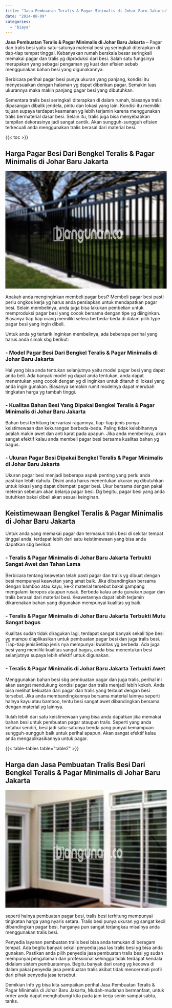 ```yaml
---
title: "Jasa Pembuatan Teralis & Pagar Minimalis di Johar Baru Jakarta"
date: "2024-08-09"
categories: 
  - "biaya"
---
```


**Jasa Pembuatan Teralis & Pagar Minimalis di Johar Baru Jakarta** – Pagar dan tralis besi yaitu satu-satunya material besi yg seringkali diterapkan di tiap-tiap tempat tinggal. Kebanyakan rumah berskala besar seringkali memakai pagar dan tralis yg diproduksi dari besi. Salah satu fungsinya merupakan yang sebagai pengaman yg kuat dan efisien sebab menggunakan bahan besi yang digunakannya.

Berbicara perihal pagar besi punya ukuran yang panjang, kondisi itu menyesuaikan dengan halaman yg dapat diberikan pagar. Semakin luas ukurannya maka makin panjang pagar besi yang dibutuhkan.

Sementara tralis besi seringkali diterapkan di dalam rumah, biasanya tralis dipasangan dibalik jendela, pintu dan lokasi yang lain. Kondisi itu memiliki tujuan supaya terdapat keamanan yg lebih terjamin karena menggunakan tralis bermaterial dasar besi. Selain itu, tralis juga bisa menyebabkan tampilan dekorasinya jadi sangat cantik. Akan sungguh-sungguh efisien terkecuali anda menggunakan tralis berasal dari material besi.

{{< toc >}}

## Harga Pagar Besi Dari Bengkel Teralis & Pagar Minimalis di Johar Baru Jakarta

![Jasa Pembuatan Teralis & Pagar Minimalis di Johar Baru Jakarta](/images/pagar-minimalis-murah-68.png)

Apakah anda menginginkan membeli pagar besi? Membeli pagar besi pasti perlu ongkos kerja yg harus anda persiapkan untuk mendapatkan pagar besi. Selain membelinya, anda juga bisa lakukan pembelian untuk memproduksi pagar besi yang cocok bersama dengan tipe yg diinginkan. Biasanya tiap tiap orang memiliki selera berbeda-beda di dalam pilih type pagar besi yang ingin dibeli.

Untuk anda yg tertarik inginkan membelinya, ada beberapa perihal yang harus anda simak sbg berikut:
### \- Model Pagar Besi Dari Bengkel Teralis & Pagar Minimalis di Johar Baru Jakarta

Hal yang bisa anda tentukan selanjutnya yaitu model pagar besi yang dapat anda beli. Ada banyak model yg dapat anda tentukan, anda dapat menentukan yang cocok dengan yg di inginkan untuk ditaruh di lokasi yang anda ingin gunakan. Biasanya semakin rumit modelnya dapat merubah tingkatan harga yg tambah tinggi.

### \- Kualitas Bahan Besi Yang Dipakai Bengkel Teralis & Pagar Minimalis di Johar Baru Jakarta

Bahan besi terhitung bervariasi ragamnya, tiap-tiap jenis punya keistimewaan dan kekurangan berbeda-beda. Paling tidak kelebihannya adalah makin awet dan anti karat pada apapun. Jika anda membelinya, akan sangat efektif kalau anda membeli pagar besi bersama kualitas bahan yg bagus.

### \- Ukuran Pagar Besi Dipakai Bengkel Teralis & Pagar Minimalis di Johar Baru Jakarta

Ukuran pagar besi menjadi beberapa aspek penting yang perlu anda pastikan lebih dahulu. Disini anda harus menentukan ukuran yg dibutuhkan untuk lokasi yang dapat ditempati pagar besi. Ukur bersama dengan pakai meteran sebelum akan belanja pagar besi. Dg begitu, pagar besi yang anda butuhkan bakal dibeli akan sesuai keinginan.

## Keistimewaan Bengkel Teralis & Pagar Minimalis di Johar Baru Jakarta

Untuk anda yang memakai pagar dan termasuk tralis besi di sekitar tempat tinggal anda, terdapat lebih dari satu keistimewaan yang bisa anda dapatkan sbg berikut.

### \- Teralis & Pagar Minimalis di Johar Baru Jakarta Terbukti Sangat Awet dan Tahan Lama

Berbicara tentang keawetan telah pasti pagar dan tralis yg dibuat dengan besi mempunyai keawetan yang amat baik. Jika dibandingkan bersama dengan bamboo atau kayu, ke-2 material tersebut bakal gampang mengalami keropos ataupun rusak. Berbeda kalau anda gunakan pagar dan tralis berasal dari material besi. Keawetannya dapat lebih terjamin dikarenakan bahan yang digunakan mempunyai kualitas yg baik.

### \- Teralis & Pagar Minimalis di Johar Baru Jakarta Terbukti Mutu Sangat bagus

Kualitas sudah tidak diragukan lagi, terdapat sangat banyak sekali tipe besi yg mampu diaplikasikan untuk pembuatan pagar besi dan juga tralis besi. Tiap-tiap jenisSetiap jenis nya mempunyai kwalitas yg berbeda. Ada juga besi yang memiliki kualitas sangat bagus, anda bisa menentukan besi selanjutnya supaya lebih efektif untuk digunakan.

### \- Teralis & Pagar Minimalis di Johar Baru Jakarta Terbukti Awet

Menggunakan bahan besi sbg pembuatan pagar dan juga tralis, perihal ini akan sangat mendukung kondisi pagar dan tralis menjadi lebih kokoh. Anda bisa melihat kekuatan dari pagar dan tralis yang terbuat dengan besi tersebut. Jika anda membandingkannya bersama material lainnya seperti halnya kayu atau bamboo, tentu besi sangat awet dibandingkan bersama dengan material yg lainnya.

Itulah lebih dari satu keistimewaan yang bisa anda dapatkan jika memakai bahan besi untuk pembuatan pagar ataupun tralis. Seperti yang anda ketahui sendiri, besi jadi satu-satunya benda yang punyai kemampuan sungguh-sungguh baik untuk perihal apapun. Akan sangat efektif kalau anda mengaplikasikannya untuk pagar.

{{< table-tables table="table2" >}}

## Harga dan Jasa Pembuatan Tralis Besi Dari Bengkel Teralis & Pagar Minimalis di Johar Baru Jakarta

![Jasa Pembuatan Teralis & Pagar Minimalis di Johar Baru Jakarta](/images/teralis-minimalis-murah-04.png)

seperti halnya pembuatan pagar besi, tralis besi terhitung mempunyai tingkatan harga yang nyaris setara. Tralis besi punya ukuran yg sangat kecil dibandingkan pagar besi, harganya pun sangat terjangkau misalnya anda menggunakan tralis besi.

Penyedia layanan pembuatan tralis besi bisa anda temukan di beragam tempat. Ada begitu banyak sekali penyedia jasa las tralis besi yg bisa anda gunakan. Pastikan anda pilih penyedia jasa pembuatan tralis besi yg sudah mempunyai pengalaman dan professional sehingga tidak terdapat kendala didalam sistem pembuatannya. Begitu banyak dari orang yg kecewa di dalam pakai penyedia jasa pembuatan tralis akibat tidak mencermati profil dari pihak penyedia jasa tersebut.

Demikian Info yg bisa kita sampaikan perihal Jasa Pembuatan Teralis & Pagar Minimalis di Johar Baru Jakarta, Mudah-mudahan bermanfaat, untuk order anda dapat menghubungi kita pada jam kerja senin sampai sabtu, tanks.
